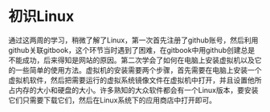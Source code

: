 # 初识Linux
通过这两周的学习，稍微了解了Linux，第一次首先注册了github账号，然后利用github关联gitbook，这个环节当时遇到了困难，在gitbook中用github创建总是不能成功，后来得知是网站的原因。第二次学会了如何在电脑上安装虚拟机以及它的一些简单的使用方法。虚拟机的安装需要两个步骤，首先需要在电脑上安装一个虚拟机软件，然后把需要运行的虚拟系统镜像文件在虚拟机中打开，并且设置他所占内存的大小和硬盘的大小。许多熟知的大众软件都会有一个Linux版本，要安装它们只需要下载它们，然后在Linux系统下的应用商店中打开即可。

